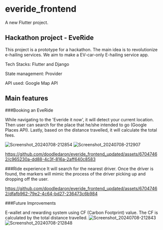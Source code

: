 # everide_frontend

A new Flutter project.

## Hackathon project - EveRide

This project is a prototype for a hackathon. The main idea is to revolutionize e-hailing services. We aim to make a EV-car-only E-hailing service app.

Tech Stacks: Flutter and Django

State management: Provider

API used: Google Map API

## Main features 

###Booking an EveRide

While navigating to the 'Everide it now', it will detect your current location. Then user can search for the place that he/she intended to go (Google Places API). Lastly, based on the distance travelled, it will calculate the total fees.

![Screenshot_20240708-212854](https://github.com/doodledaron/everide_frontend_updated/assets/67047462/ef05310d-77f9-4a42-8320-0c341dc20cd4)
![Screenshot_20240708-212907](https://github.com/doodledaron/everide_frontend_updated/assets/67047462/cf04b1a9-957a-4684-877e-c41572a05fc1)


https://github.com/doodledaron/everide_frontend_updated/assets/67047462/c965230a-dd88-4c3f-816a-2aff640c8583

###Ride experience
It will search for the nearest driver. Once the driver is found, the markers will mimic the process of the driver picking up and dropping off the user.

https://github.com/doodledaron/everide_frontend_updated/assets/67047462/dfafb962-79e2-4c64-bd27-236473c6b984

###Future Improvements

E-wallet and rewarding system using CF (Carbon Footprint) value. The CF is calculated by the total distance travelled.
![Screenshot_20240708-212843](https://github.com/doodledaron/everide_frontend_updated/assets/67047462/795e34b2-50f7-41cd-8565-2b9d0bfe938a)
![Screenshot_20240708-212848](https://github.com/doodledaron/everide_frontend_updated/assets/67047462/a7effc8d-e35e-418f-ad99-ae7b4677900e)


